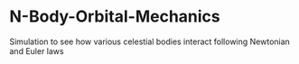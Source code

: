 # N-Body-Orbital-Mechanics
Simulation to see how various celestial bodies interact following Newtonian and Euler laws
